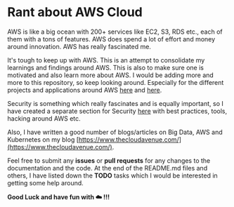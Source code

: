 # Rant about AWS Cloud

AWS is like a big ocean with 200+ services like EC2, S3, RDS etc., each of them with a tons of features. AWS does spend a lot of effort and money around innovation. AWS has really fascinated me.

It's tough to keep up with AWS. This is an attempt to consolidate my learnings and findings around AWS. This is also to make sure one is motivated and also learn more about AWS. I would be adding more and more to this repository, so keep looking around. Especially for the different projects and applications around AWS [here](Projects/README.md) and [here](Security/Projects/README.md).

Security is something which really fascinates and is equally important, so I have created a separate section for Security [here](Security/) with best practices, tools, hacking around AWS etc.

Also, I have written a good number of blogs/articles on Big Data, AWS and Kubernetes on my blog [https://www.thecloudavenue.com/](https://www.thecloudavenue.com/).

Feel free to submit any **issues** or **pull requests** for any changes to the documentation and the code. At the end of the README.md files and others, I have listed down the **TODO** tasks which I would be interested in getting some help around.

**Good Luck and have fun with ☁️ !!!**